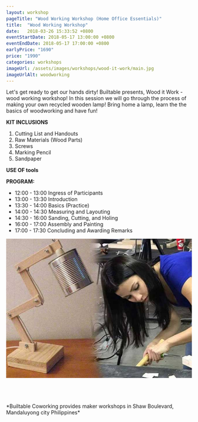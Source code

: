```yaml
---
layout: workshop
pageTitle: "Wood Working Workshop (Home Office Essentials)"
title:  "Wood Working Workshop"
date:   2018-03-26 15:33:52 +0800
eventStartDate: 2018-05-17 13:00:00 +0800
eventEndDate: 2018-05-17 17:00:00 +0800
earlyPrice: "1690"
price: "1990"
categories: workshops
imageUrl: /assets/images/workshops/wood-it-work/main.jpg
imageUrlAlt: woodworking
---
```

Let's get ready to get our hands dirty! Builtable presents, Wood it Work - wood working workshop! In this session we will go through the process of making your own recycled wooden lamp! Bring home a lamp, learn the the basics of woodworking and have fun!



**KIT INCLUSIONS**
1. Cutting List and Handouts
2. Raw Materials (Wood Parts)
3. Screws 
4. Marking Pencil
5. Sandpaper

**USE OF tools**

**PROGRAM:**

- 12:00 - 13:00 Ingress of Participants
- 13:00 - 13:30 Introduction
- 13:30 - 14:00 Basics (Practice)
- 14:00 - 14:30 Measuring and Layouting
- 14:30 - 16:00 Sanding, Cutting, and Holing
- 16:00 - 17:00 Assembly and Painting
- 17:00 - 17:30 Concluding and Awarding Remarks

![wooden lamp](/assets/images/workshops/wood-it-work/wooden-lamp.jpg "wooden lamp")

<br>
<br>
<br>
*Builtable Coworking provides maker workshops in Shaw Boulevard, Mandaluyong city Philippines* 
